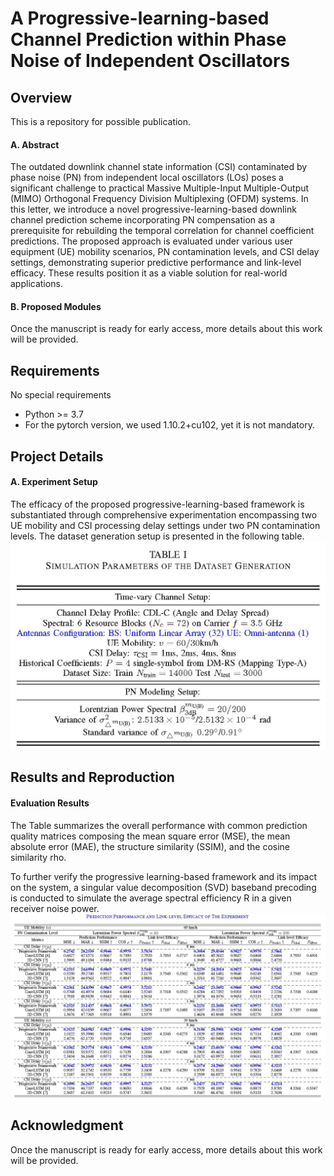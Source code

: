 # A Progressive-learning-based Channel Prediction within Phase Noise of Independent Oscillators
## Overview
This is a repository for possible publication.
#### A. Abstract
The outdated downlink channel state information (CSI) contaminated by phase noise (PN) from independent local oscillators (LOs) poses a significant challenge to practical Massive Multiple-Input Multiple-Output (MIMO) Orthogonal Frequency Division Multiplexing (OFDM) systems. In this letter, we introduce a novel progressive-learning-based downlink channel prediction scheme incorporating PN compensation as a prerequisite for rebuilding the temporal correlation for channel coefficient predictions. The proposed approach is evaluated under various user equipment (UE) mobility scenarios, PN contamination
levels, and CSI delay settings, demonstrating superior predictive performance and link-level efficacy. These results position it as a viable solution for real-world applications.
#### B. Proposed Modules
Once the manuscript is ready for early access, more details about this work will be provided.

## Requirements
No special requirements
- Python >= 3.7
- For the pytorch version, we used 1.10.2+cu102, yet it is not mandatory.


## Project Details
#### A. Experiment Setup

The efficacy of the proposed progressive-learning-based framework is substantiated through comprehensive experimentation encompassing two UE mobility and CSI processing delay settings under two PN contamination levels. The dataset generation setup is presented in the following table.
![alt test](https://github.com/TeleRagingFires/Progressive/blob/8672a90f3384fa7373b9f4b89a13dd5506888e7d/Data.jpg)

## Results and Reproduction

#### Evaluation Results
The Table summarizes the overall performance with common prediction quality matrices composing the mean square error (MSE), the mean absolute error (MAE), the structure similarity (SSIM), and the cosine similarity rho.

To further verify the progressive learning-based framework and its impact on the system, a singular value decomposition (SVD) baseband precoding is conducted to simulate the average spectral efficiency R in a given receiver noise power.
![alt test](https://github.com/TeleRagingFires/Progressive/blob/139c7807a5f770da2aab967a940c2844bb750d52/Result.jpg)


## Acknowledgment
Once the manuscript is ready for early access, more details about this work will be provided.
